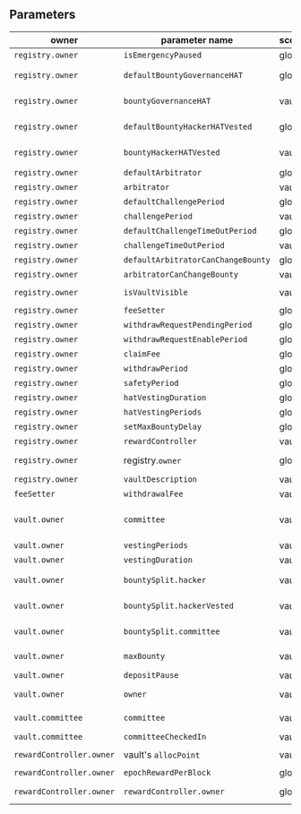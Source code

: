 ## Parameters

| owner | parameter name | scope | default | limits | setter | comments |
|---|---|---|---|---|---|---|
| `registry.owner` | `isEmergencyPaused` | global | false | | `setEmergencyPaused` |
| `registry.owner` | `defaultBountyGovernanceHAT` | global | | +defaultBountyHackerHatVested <= 20% | `registry.setDefaultHATBountySplit` |
| `registry.owner` | `bountyGovernanceHAT` | vault | | +bountyHackerHatVested <= 20% | `vault.setHATBountySplit` |
| `registry.owner` | `defaultBountyHackerHATVested` | global | | +defaultBountyGovernanceHAT <= 20% | `registry.setDefaultHATBountySplit` |
| `registry.owner` | `bountyHackerHATVested` | vault | | +bountyGovernanceHAT <= 20% | `vault.setHATBountySplit` |
| `registry.owner` | `defaultArbitrator` | global | registry.owner | | `registry.setDefaultArbitrator` |
| `registry.owner` | `arbitrator` | vault | | |  `vault.setArbitrator` |
| `registry.owner` | `defaultChallengePeriod` | global | 3 days | >= 1 days, <= 5 days |  `registry.setDefaultChallengePeriod` |
| `registry.owner` | `challengePeriod` | vault | 3 days | >= 1 days, <= 5 days | `vault.setChallengePeriod` |
| `registry.owner` | `defaultChallengeTimeOutPeriod` | global | 5 weeks | >= 2 days, <= 85 days |  `registry.setDefaultChallengeTimeOutPeriod` |
| `registry.owner` | `challengeTimeOutPeriod` | vault | 5 weeks | >= 2 days, <= 85 days | `vault.setChallengeTimeOutPeriod` |
| `registry.owner` | `defaultArbitratorCanChangeBounty` | global | true | | `registry.setDefaultArbitratorCanChangeBounty` |
| `registry.owner` | `arbitratorCanChangeBounty` | vault | true | |  `vault.setArbitratorCanChangeBounty` |
| `registry.owner` | `isVaultVisible` | vault | false | | `registry.setVaultVisibility(_vault, _visible)` |
| `registry.owner` | `feeSetter` | global |zero address | | `registry.setFeeSetter` |
| `registry.owner` | `withdrawRequestPendingPeriod` | global | 7 days | <= 90 days | `registry.setWithdrawRequestParams` |
| `registry.owner` | `withdrawRequestEnablePeriod` | global | 7 days | >= 6 hours, <= 100 days | `registry.setWithdrawRequestParams` |
| `registry.owner` | `claimFee` | global | 0 | - | `registry.setClaimFee` |
| `registry.owner` | `withdrawPeriod` | global | 11 hours | >= 1 hours | `registry.setWithdrawSafetyPeriod` |
| `registry.owner` | `safetyPeriod` | global | 1 hours | <= 6 hours | `registry.setWithdrawSafetyPeriod` |
| `registry.owner` | `hatVestingDuration` | global | 90 days | < 180 days |  `registry.setHatVestingParams` |
| `registry.owner` | `hatVestingPeriods` | global | 90 | > 0, <= hatVestingDuration |  `registry.setHatVestingParams` |
| `registry.owner` | `setMaxBountyDelay` | global | 2 days | >= 2 days | `registry.setMaxBountyDelay` |
| `registry.owner` | `rewardController` | vault | | | `vault.addRewardController` | noActiveClaim |
| `registry.owner` |registry.`owner` | global | _hatGovernance | | `registry.transferOwnership`, `registry.renounceOwnership` |
| `registry.owner` | `vaultDescription` | vault | | | `vault.setVaultDescription` | only an event |
| `feeSetter` | `withdrawalFee` | vault | 0 | <= 2% | `vault.setWithdrawalFee` |
| `vault.owner` | `committee` | vault | | | `vault.setCommittee` | if committee has not checked in yet |
| `vault.owner` | `vestingPeriods` | vault | | > 0 | `vault.setVestingParams` |
| `vault.owner` | `vestingDuration` | vault | | <= 120 days, > `vestingPeriods` | `vault.setVestingParams` |
| `vault.owner` | `bountySplit.hacker` | vault | | sum(bountySplit) = 100% | `vault.setBountySplit` | noActiveClaim noSafetyPeriod |
| `vault.owner` | `bountySplit.hackerVested` | vault | | sum(bountySplit) = 100% | `vault.setBountySplit` | noActiveClaim noSafetyPeriod |
| `vault.owner` | `bountySplit.committee` | vault | | sum(bountySplit) = 100%, max 10% | `vault.setBountySplit` | noActiveClaim noSafetyPeriod |
| `vault.owner` | `maxBounty` | vault | | <= 90% | `vault.setPendingMaxBounty`, `vault.setMaxBounty` | noActiveClaim |
| `vault.owner` | `depositPause` | vault | | | `vault.setDepositPause` |
| `vault.owner` | `owner` | vault | _hatGovernance | |  `vault.transferOwnership`, `vault.renounceOwnership` |
| `vault.committee` | `committee` | vault | | | `vault.setCommittee` | after `committeeCheckIn` |
| `vault.committee` | `committeeCheckedIn` | vault | | | `vault.committeeCheckIn()` |
| `rewardController.owner` | vault's `allocPoint` | vault | 0 | | `rewardController.setAllocPoint(_vault, _allocPoint)` |
| `rewardController.owner` | `epochRewardPerBlock` | global | | | `rewardController.setEpochRewardPerBlock` |
| `rewardController.owner` | `rewardController.owner` | global | | | `rewardController.transferOwnership`, `rewardController.renounceOwnership` |
